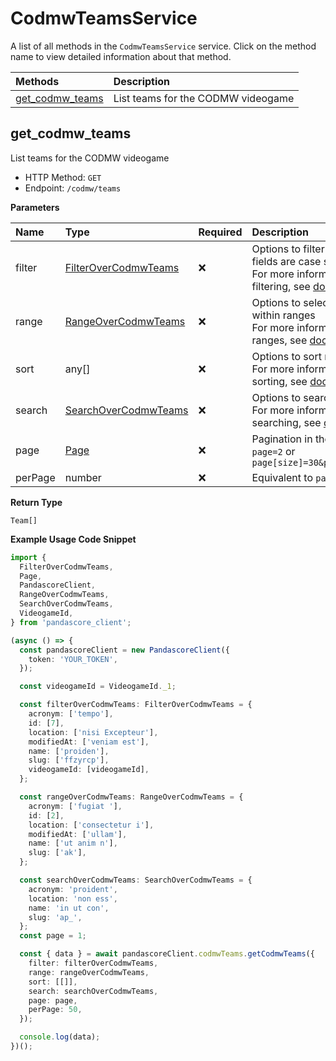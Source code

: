 # CodmwTeamsService

A list of all methods in the `CodmwTeamsService` service. Click on the method name to view detailed information about that method.

| Methods                             | Description                        |
| :---------------------------------- | :--------------------------------- |
| [get_codmw_teams](#get_codmw_teams) | List teams for the CODMW videogame |

## get_codmw_teams

List teams for the CODMW videogame

- HTTP Method: `GET`
- Endpoint: `/codmw/teams`

**Parameters**

| Name    | Type                                                      | Required | Description                                                                                                                                         |
| :------ | :-------------------------------------------------------- | :------- | :-------------------------------------------------------------------------------------------------------------------------------------------------- |
| filter  | [FilterOverCodmwTeams](../models/FilterOverCodmwTeams.md) | ❌       | Options to filter results. String fields are case sensitive <br/>For more information on filtering, see [docs](/docs/filtering-and-sorting#filter). |
| range   | [RangeOverCodmwTeams](../models/RangeOverCodmwTeams.md)   | ❌       | Options to select results within ranges <br/>For more information on ranges, see [docs](/docs/filtering-and-sorting#range).                         |
| sort    | any[]                                                     | ❌       | Options to sort results <br/>For more information on sorting, see [docs](/docs/filtering-and-sorting#sort).                                         |
| search  | [SearchOverCodmwTeams](../models/SearchOverCodmwTeams.md) | ❌       | Options to search results <br/>For more information on searching, see [docs](/docs/filtering-and-sorting#search).                                   |
| page    | [Page](../models/Page.md)                                 | ❌       | Pagination in the form of `page=2` or `page[size]=30&page[number]=2`                                                                                |
| perPage | number                                                    | ❌       | Equivalent to `page[size]`                                                                                                                          |

**Return Type**

`Team[]`

**Example Usage Code Snippet**

```typescript
import {
  FilterOverCodmwTeams,
  Page,
  PandascoreClient,
  RangeOverCodmwTeams,
  SearchOverCodmwTeams,
  VideogameId,
} from 'pandascore_client';

(async () => {
  const pandascoreClient = new PandascoreClient({
    token: 'YOUR_TOKEN',
  });

  const videogameId = VideogameId._1;

  const filterOverCodmwTeams: FilterOverCodmwTeams = {
    acronym: ['tempo'],
    id: [7],
    location: ['nisi Excepteur'],
    modifiedAt: ['veniam est'],
    name: ['proiden'],
    slug: ['ffzyrcp'],
    videogameId: [videogameId],
  };

  const rangeOverCodmwTeams: RangeOverCodmwTeams = {
    acronym: ['fugiat '],
    id: [2],
    location: ['consectetur i'],
    modifiedAt: ['ullam'],
    name: ['ut anim n'],
    slug: ['ak'],
  };

  const searchOverCodmwTeams: SearchOverCodmwTeams = {
    acronym: 'proident',
    location: 'non ess',
    name: 'in ut con',
    slug: 'ap_',
  };
  const page = 1;

  const { data } = await pandascoreClient.codmwTeams.getCodmwTeams({
    filter: filterOverCodmwTeams,
    range: rangeOverCodmwTeams,
    sort: [[]],
    search: searchOverCodmwTeams,
    page: page,
    perPage: 50,
  });

  console.log(data);
})();
```

<!-- This file was generated by liblab | https://liblab.com/ -->
